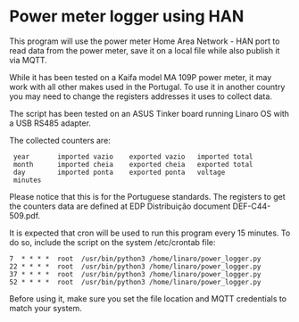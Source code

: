# Power meter logger using HAN

This program will use the power meter Home Area Network - HAN port to read data
from the power meter, save it on a local file while also publish it via MQTT.

While it has been tested on a Kaifa model MA 109P power meter, it may work with
all other makes used in the Portugal. To use it in another country you may need
to change the registers addresses it uses to collect data.

The script has been tested on an ASUS Tinker board running Linaro OS with a
USB RS485 adapter.

The collected counters are:
```
 year       imported vazio    exported vazio   imported total
 month      imported cheia    exported cheia   exported total
 day        imported ponta    exported ponta   voltage
 minutes
```
Please notice that this is for the Portuguese standards. The registers to get
the counters data are defined at EDP Distribuição document DEF-C44-509.pdf.

It is expected that cron will be used to run this program every 15 minutes.
To do so, include the script on the system /etc/crontab file:

```
7  * * * *  root  /usr/bin/python3 /home/linaro/power_logger.py
22 * * * *  root  /usr/bin/python3 /home/linaro/power_logger.py
37 * * * *  root  /usr/bin/python3 /home/linaro/power_logger.py
52 * * * *  root  /usr/bin/python3 /home/linaro/power_logger.py
```
Before using it, make sure you set the file location and MQTT credentials to
match your system.
